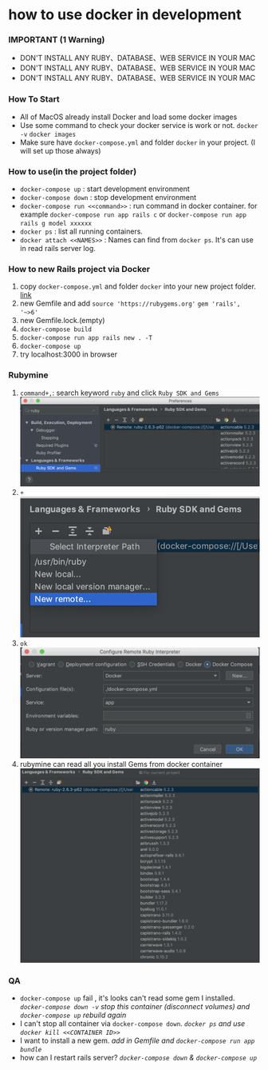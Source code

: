 # how to use docker in development

### IMPORTANT (1 Warning)
- DON'T INSTALL ANY RUBY、DATABASE、WEB SERVICE IN YOUR MAC
- DON'T INSTALL ANY RUBY、DATABASE、WEB SERVICE IN YOUR MAC
- DON'T INSTALL ANY RUBY、DATABASE、WEB SERVICE IN YOUR MAC

### How To Start
- All of MacOS already install Docker and load some docker images
- Use some command to check your docker service is work or not. `docker -v` `docker images`
- Make sure have `docker-compose.yml` and folder `docker` in your project. (I will set up those always)

### How to use(in the project folder)
- `docker-compose up` : start development environment
- `docker-compose down` : stop development environment
- `docker-compose run <<command>>` : run command in docker container. for example `docker-compose run app rails c` or `docker-compose run app rails g model xxxxxx`
- `docker ps` : list all running containers.
- `docker attach <<NAMES>>` : Names can find from `docker ps`. It's can use in read rails server log.

### How to new Rails project via Docker
1. copy `docker-compose.yml` and folder `docker` into your new project folder. [link](./basic-composer)
1. new Gemfile and add `source 'https://rubygems.org'` `gem 'rails', '~>6'`
1. new Gemfile.lock.(empty)
1. `docker-compose build`
1. `docker-compose run app rails new . -T`
1. `docker-compose up`
1. try localhost:3000 in browser

### Rubymine
1. `command+,`: search keyword `ruby` and click `Ruby SDK and Gems`
![Image of reubymine_1](./images/rubymine_1.png)
1. `+`
![Image of reubymine_2](./images/rubymine_2.png)
1. `ok`
![Image of reubymine_3](./images/rubymine_3.png)
1. rubymine can read all you install Gems from docker container
![Image of reubymine_4](./images/rubymine_4.png)


### QA
- `docker-compose up` fail , it's looks can't read some gem I installed. *`docker-compose down -v` stop this container (disconnect volumes) and `docker-compose up` rebuild again*
- I can't stop all container via `docker-compose down`. *`docker ps` and use `docker kill <<CONTAINER ID>>`*
- I want to install a new gem. *add in Gemfile and `docker-compose run app bundle`*
- how can I restart rails server? *`docker-compose down` & `docker-compose up`*